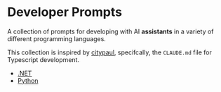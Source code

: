 # Developer Prompts

A collection of prompts for developing with AI **assistants** in a variety of different programming languages.

This collection is inspired by [citypaul](https://github.com/citypaul/.dotfiles/), specifcally, the `CLAUDE.md` file for Typescript development.

- [.NET](/dotnet.md)
- [Python](/python.md)
